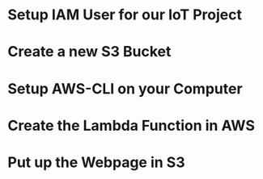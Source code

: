 # Setup IAM User for our IoT Project


# Create a new S3 Bucket


# Setup AWS-CLI on your Computer


# Create the Lambda Function in AWS


# Put up the Webpage in S3
